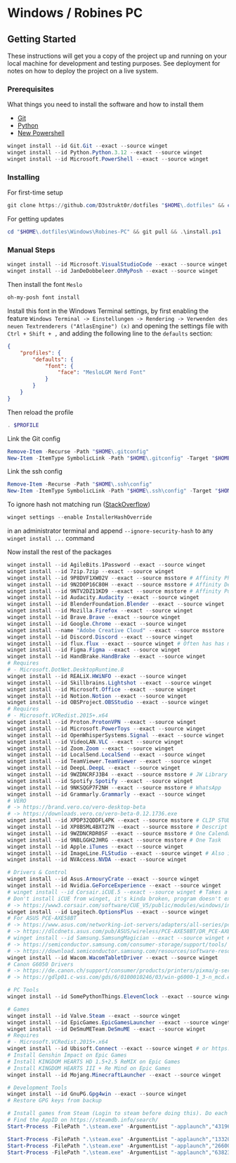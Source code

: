 # Windows / Robines PC

## Getting Started

These instructions will get you a copy of the project up and running on your local machine for development and testing purposes. See deployment for notes on how to deploy the project on a live system.

### Prerequisites

What things you need to install the software and how to install them

* [Git](https://git-scm.com/)
* [Python](https://www.python.org/downloads/)
* [New Powershell](https://github.com/PowerShell/PowerShell)

```powershell
winget install --id Git.Git --exact --source winget
winget install --id Python.Python.3.12 --exact --source winget
winget install --id Microsoft.PowerShell --exact --source winget
```

### Installing

For first-time setup

```powershell
git clone https://github.com/D3strukt0r/dotfiles "$HOME\.dotfiles" && cd "$HOME\.dotfiles\Windows\Robines-PC" && .\install.ps1
```

For getting updates

```powershell
cd "$HOME\.dotfiles\Windows\Robines-PC" && git pull && .\install.ps1
```

### Manual Steps

```powershell
winget install --id Microsoft.VisualStudioCode --exact --source winget
winget install --id JanDeDobbeleer.OhMyPosh --exact --source winget
```

Then install the font `Meslo`

```powershell
oh-my-posh font install
```

Install this font in the Windows Terminal settings, by first enabling the feature `Windows Terminal -> Einstellungen -> Rendering -> Verwenden des neuen Textrenderers ("AtlasEngine") (x)` and opening the settings file with `Ctrl + Shift + ,` and adding the following line to the `defaults` section:

```json
{
    "profiles": {
        "defaults": {
            "font": {
                "face": "MesloLGM Nerd Font"
            }
        }
    }
}
```

Then reload the profile

```powershell
. $PROFILE
```

Link the Git config

```powershell
Remove-Item -Recurse -Path "$HOME\.gitconfig"
New-Item -ItemType SymbolicLink -Path "$HOME\.gitconfig" -Target "$HOME\.dotfiles\Windows\Robines-PC\.gitconfig"
```

Link the ssh config

```powershell
Remove-Item -Recurse -Path "$HOME\.ssh\config"
New-Item -ItemType SymbolicLink -Path "$HOME\.ssh\config" -Target "$HOME\.dotfiles\Windows\Robines-PC\.ssh\config"
```

To ignore hash not matching run ([StackOverflow](https://stackoverflow.com/questions/75647313/winget-install-my-app-receives-installer-hash-does-not-match))

```powershell
winget settings --enable InstallerHashOverride
```

in an administrator terminal and append `--ignore-security-hash` to any `winget install ...` command

Now install the rest of the packages

```powershell
winget install --id AgileBits.1Password --exact --source winget
winget install --id 7zip.7zip --exact --source winget
winget install --id 9P8DVF1XW02V --exact --source msstore # Affinity Photo 2
winget install --id 9N2D0P16C80H --exact --source msstore # Affinity Designer 2
winget install --id 9NTV2DZ11KD9 --exact --source msstore # Affinity Publisher 2
winget install --id Audacity.Audacity --exact --source winget
winget install --id BlenderFoundation.Blender --exact --source winget
winget install --id Mozilla.Firefox --exact --source winget
winget install --id Brave.Brave --exact --source winget
winget install --id Google.Chrome --exact --source winget
winget install --name "Adobe Creative Cloud" --exact --source msstore
winget install --id Discord.Discord --exact --source winget
winget install --id flux.flux --exact --source winget # Often has has mismatch because file has no version
winget install --id Figma.Figma --exact --source winget
winget install --id HandBrake.HandBrake --exact --source winget
# Requires
# - Microsoft.DotNet.DesktopRuntime.8
winget install --id REALiX.HWiNFO --exact --source winget
winget install --id Skillbrains.Lightshot --exact --source winget
winget install --id Microsoft.Office --exact --source winget
winget install --id Notion.Notion --exact --source winget
winget install --id OBSProject.OBSStudio --exact --source winget
# Requires
# - Microsoft.VCRedist.2015+.x64
winget install --id Proton.ProtonVPN --exact --source winget
winget install --id Microsoft.PowerToys --exact --source winget
winget install --id OpenWhisperSystems.Signal --exact --source winget
winget install --id VideoLAN.VLC --exact --source winget
winget install --id Zoom.Zoom --exact --source winget
winget install --id LocalSend.LocalSend --exact --source winget
winget install --id TeamViewer.TeamViewer --exact --source winget
winget install --id DeepL.DeepL --exact --source winget
winget install --id 9WZDNCRFJ3B4 --exact --source msstore # JW Library
winget install --id Spotify.Spotify --exact --source winget
winget install --id 9NKSQGP7F2NH --exact --source msstore # WhatsApp
winget install --id Grammarly.Grammarly --exact --source winget
# VERO
# -> https://brand.vero.co/vero-desktop-beta
# -> https://downloads.vero.co/vero-beta-0.12.1736.exe
winget install --id XPDP32QDDFL4PK --exact --source msstore # CLIP STUDIO PAINT
winget install --id XP8BSML4BXT27N --exact --source msstore # Descript
winget install --id 9WZDNCRDR0SF --exact --source msstore # One Calendar
winget install --id 9NBLGGH2JHRG --exact --source msstore # One Task
winget install --id Apple.iTunes --exact --source winget
winget install --id ImageLine.FLStudio --exact --source winget # Also installs MichaelTippach.ASIO4ALL
winget install --id NVAccess.NVDA --exact --source winget

# Drivers & Control
winget install --id Asus.ArmouryCrate --exact --source winget
winget install --id Nvidia.GeForceExperience --exact --source winget
# winget install --id Corsair.iCUE.5 --exact --source winget # Takes a moment to show up, maybe restart Windows
# Don't install iCUE from winget, it's kinda broken, program doesn't exist?? Use 
# -> https://www3.corsair.com/software/CUE_V5/public/modules/windows/installer/Install%20iCUE.exe
winget install --id Logitech.OptionsPlus --exact --source winget
# For ASUS PCE-AXE58BT
# -> https://www.asus.com/networking-iot-servers/adapters/all-series/pce-axe58bt/helpdesk_download?model2Name=PCE-AXE58BT
# -> https://dlcdnets.asus.com/pub/ASUS/wireless/PCE-AXE58BT/DR_PCE-AXE58BT_v1.0.0.5.zip?model=PCE-AXE58BT
# winget install --id Samsung.SamsungMagician --exact --source winget # For Samsung Magician, the package was removed (https://github.com/microsoft/winget-pkgs/pull/164032) use:
# -> https://semiconductor.samsung.com/consumer-storage/support/tools/
# -> https://download.semiconductor.samsung.com/resources/software-resources/Samsung_Magician_Installer_Official_8.1.0.800.exe
winget install --id Wacom.WacomTabletDriver --exact --source winget
# Canon G6050 Drivers
# -> https://de.canon.ch/support/consumer/products/printers/pixma/g-series/pixma-g6050.html?type=drivers&os=Windows%2011
# -> https://gdlp01.c-wss.com/gds/6/0100010246/03/win-g6000-1_3-n_mcd.exe

# PC Tools
winget install --id SomePythonThings.ElevenClock --exact --source winget

# Games
winget install --id Valve.Steam --exact --source winget
winget install --id EpicGames.EpicGamesLauncher --exact --source winget
winget install --id DeSmuMETeam.DeSmuME --exact --source winget
# Requires
# - Microsoft.VCRedist.2015+.x64
winget install --id Ubisoft.Connect --exact --source winget # or https://static3.cdn.ubi.com/orbit/launcher_installer/UbisoftConnectInstaller.exe
# Install Genshin Impact on Epic Games
# Install KINGDOM HEARTS HD 1.5+2.5 ReMIX on Epic Games
# Install KINGDOM HEARTS III + Re Mind on Epic Games
winget install --id Mojang.MinecraftLauncher --exact --source winget

# Development Tools
winget install --id GnuPG.Gpg4win --exact --source winget
# Restore GPG keys from backup

# Install games from Steam (Login to steam before doing this). Do each command one by one, needs confirmation in Steam client
# Find the AppID on https://steamdb.info/search/
Start-Process -FilePath ".\steam.exe" -ArgumentList "-applaunch","431960" -WorkingDirectory "${Env:Programfiles(x86)}\Steam\" -Wait # Wallpaper Engine

Start-Process -FilePath ".\steam.exe" -ArgumentList "-applaunch","1332010" -WorkingDirectory "${Env:Programfiles(x86)}\Steam\" -Wait # Stray
Start-Process -FilePath ".\steam.exe" -ArgumentList "-applaunch","2660090" -WorkingDirectory "${Env:Programfiles(x86)}\Steam\" -Wait # PuffPals: Island Skies Alpha Playtest
Start-Process -FilePath ".\steam.exe" -ArgumentList "-applaunch","638230" -WorkingDirectory "${Env:Programfiles(x86)}\Steam\" -Wait # Journey
```
